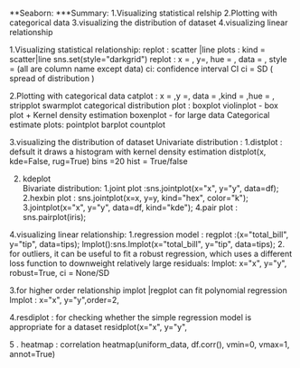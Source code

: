 **Seaborn:
***Summary:
1.Visualizing statistical relship
2.Plotting with categorical data
3.visualizing the distribution of dataset
4.visualizing linear relationship
 
1.Visualizing statistical relationship:
replot : scatter |line plots   : kind = scatter|line
sns.set(style="darkgrid")
replot : x = , y=,  hue = , data =  , style =     (all are column name except data)
   ci: confidence interval CI
   ci = SD ( spread of distribution )
   
   
   
2.Plotting with categorical data
catplot  : x = ,y =, data =  ,kind =  ,hue = ,
stripplot 
swarmplot
categorical distribution plot : boxplot 
violinplot  -  box plot + Kernel density estimation 
boxenplot   - for large data
Categorical estimate plots:
pointplot
barplot
countplot
 
 
3.visualizing the distribution of dataset 
Univariate distribution :
1.distplot : defsult it draws a histogram with kernel density estimation 
distplot(x, kde=False, rug=True)
bins =20
hist = True/false
 
2. kdeplot                 
Bivariate distribution:
1.joint plot :sns.jointplot(x="x", y="y", data=df);
2.hexbin plot : sns.jointplot(x=x, y=y, kind="hex", color="k");
3.jointplot(x="x", y="y", data=df, kind="kde");
4.pair plot : sns.pairplot(iris);
 
4.visualizing linear relationship:
1.regression model : regplot :(x="total_bill", y="tip", data=tips);
lmplot():sns.lmplot(x="total_bill", y="tip", data=tips);
2. for outliers, it can be useful to fit a robust regression, 
which uses a different loss function to downweight relatively large residuals:
lmplot: x="x", y="y", robust=True, ci = None/SD
 
3.for higher order relationship implot |regplot can fit polynomial regression
lmplot : x="x", y="y",order=2,
        
4.resdiplot : 
for checking whether the simple regression model is appropriate for a dataset
residplot(x="x", y="y", 
 
 
5 . heatmap : correlation 
heatmap(uniform_data, df.corr(), vmin=0, vmax=1,  annot=True)

